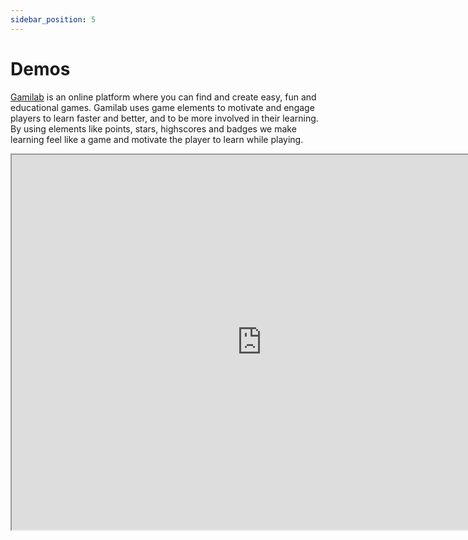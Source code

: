 ```yaml
---
sidebar_position: 5
---
```


# Demos

[Gamilab](https://gamilab.com/) is an online platform where you can find and create easy, fun and educational games. Gamilab uses game elements to motivate and engage players to learn faster and better, and to be more involved in their learning. By using elements like points, stars, highscores and badges we make learning feel like a game and motivate the player to learn while playing.

<iframe class="edlib-iframe" title="Test your gamification knowledge" width="800" height="600" src="https://gamilab.com/play/01f9e063-d44f-47be-a4e1-6199de06929c/embed" />
<em>Gamilab game: Test Your Gamification Knowledge</em>
<br/>
<br/>

With Edlib, Gamilab can use [H5P-based content](https://h5p.org/content-types-and-applications) for in-game exercises. For example, in the game above, different H5P-based content types are used, including [Multiple Choice](https://h5p.org/multichoice), [Fill in the Blanks](https://h5p.org/fill-in-the-blanks) and [Find the Hotspot](https://h5p.org/image-hotspot-question).

To actually play the game above, provide a nickname and click on the Continue button and follow the instructions. Good luck! :wink: